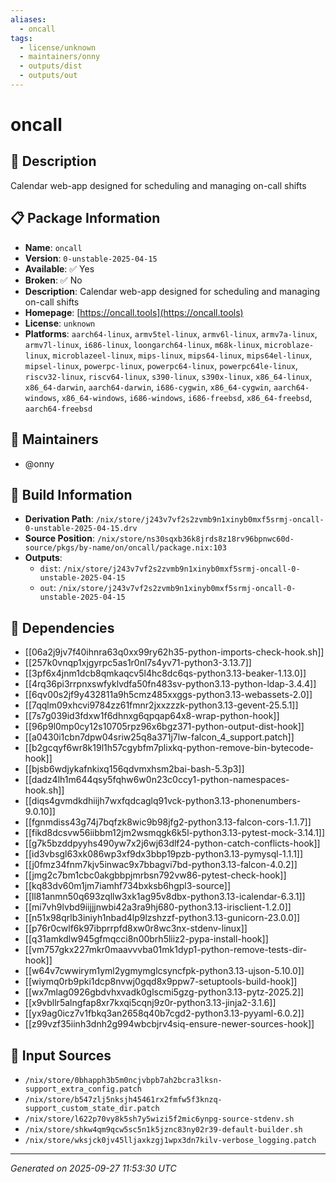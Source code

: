 ```yaml
---
aliases:
  - oncall
tags:
  - license/unknown
  - maintainers/onny
  - outputs/dist
  - outputs/out
---
```


# oncall

## 📝 Description

Calendar web-app designed for scheduling and managing on-call shifts

## 📋 Package Information

- **Name**: `oncall`
- **Version**: `0-unstable-2025-04-15`
- **Available**: ✅ Yes
- **Broken**: ✅ No
- **Description**: Calendar web-app designed for scheduling and managing on-call shifts
- **Homepage**: [https://oncall.tools](https://oncall.tools)
- **License**: `unknown`
- **Platforms**: `aarch64-linux`, `armv5tel-linux`, `armv6l-linux`, `armv7a-linux`, `armv7l-linux`, `i686-linux`, `loongarch64-linux`, `m68k-linux`, `microblaze-linux`, `microblazeel-linux`, `mips-linux`, `mips64-linux`, `mips64el-linux`, `mipsel-linux`, `powerpc-linux`, `powerpc64-linux`, `powerpc64le-linux`, `riscv32-linux`, `riscv64-linux`, `s390-linux`, `s390x-linux`, `x86_64-linux`, `x86_64-darwin`, `aarch64-darwin`, `i686-cygwin`, `x86_64-cygwin`, `aarch64-windows`, `x86_64-windows`, `i686-windows`, `i686-freebsd`, `x86_64-freebsd`, `aarch64-freebsd`
## 👥 Maintainers

- @onny


## 🔧 Build Information

- **Derivation Path**: `/nix/store/j243v7vf2s2zvmb9n1xinyb0mxf5srmj-oncall-0-unstable-2025-04-15.drv`
- **Source Position**: `/nix/store/ns30sqxb36k8jrds8z18rv96bpnwc60d-source/pkgs/by-name/on/oncall/package.nix:103`
- **Outputs**:
  - `dist`:  `/nix/store/j243v7vf2s2zvmb9n1xinyb0mxf5srmj-oncall-0-unstable-2025-04-15`
  - `out`:  `/nix/store/j243v7vf2s2zvmb9n1xinyb0mxf5srmj-oncall-0-unstable-2025-04-15`

## 🔗 Dependencies

- [[06a2j9jv7f40ihnra63q0xx99ry62h35-python-imports-check-hook.sh]]
- [[257k0vnqp1xjgyrpc5as1r0nl7s4yv71-python3-3.13.7]]
- [[3pf6x4jnm1dcb8qmkaqcv5l4hc8dc6qs-python3.13-beaker-1.13.0]]
- [[4rq36pi3rrpnxswfyklvdfa50fn483sv-python3.13-python-ldap-3.4.4]]
- [[6qv00s2jf9y432811a9h5cmz485xxggs-python3.13-webassets-2.0]]
- [[7qqlm09xhcvi9784zz61fmnr2jxxzzzk-python3.13-gevent-25.5.1]]
- [[7s7g039id3fdxw1f6dhnxg6qpqap64x8-wrap-python-hook]]
- [[96p9l0mp0cy12s10705rpz96x6bgz371-python-output-dist-hook]]
- [[a0430i1cbn7dpw04sriw25q8a371j7lw-falcon_4_support.patch]]
- [[b2gcqyf6wr8k19l1h57cgybfm7plixkq-python-remove-bin-bytecode-hook]]
- [[bjsb6wdjykafnkixq156qdvmxhsm2bai-bash-5.3p3]]
- [[dadz4lh1m644qsy5fqhw6w0n23c0ccy1-python-namespaces-hook.sh]]
- [[diqs4gvmdkdhiijh7wxfqdcaglq91vck-python3.13-phonenumbers-9.0.10]]
- [[fgnmdiss43g74j7bqfzk8wic9b98jfg2-python3.13-falcon-cors-1.1.7]]
- [[fikd8dcsvw56iibbm12jm2wsmqgk6k5l-python3.13-pytest-mock-3.14.1]]
- [[g7k5bzddpyyhs490yw7x2j6wj63dlf24-python-catch-conflicts-hook]]
- [[id3vbsgl63xk086wp3xf9dx3bbp19pzb-python3.13-pymysql-1.1.1]]
- [[j0fmz34fnm7kjv5inwac9x7bbagvi7bd-python3.13-falcon-4.0.2]]
- [[jmg2c7bm1cbc0akgbbpjmrbsn792vw86-pytest-check-hook]]
- [[kq83dv60m1jm7iamhf734bxksb6hgpl3-source]]
- [[ll81anmn50q693zqllw3xk1ag95v8dbx-python3.13-icalendar-6.3.1]]
- [[mi7vh9lvbd9iijjjnwbi42a3ra9hj680-python3.13-irisclient-1.2.0]]
- [[n51x98qrlb3iniyh1nbad4lp9lzshzzf-python3.13-gunicorn-23.0.0]]
- [[p76r0cwlf6k97ibprrpfd8xw0r8wc3nx-stdenv-linux]]
- [[q31amkdlw945gfmqcci8n00brh5liiz2-pypa-install-hook]]
- [[vm757gkx227mkr0maavvvba01mk1dyp1-python-remove-tests-dir-hook]]
- [[w64v7cwwirym1yml2ygmymglcsyncfpk-python3.13-ujson-5.10.0]]
- [[wiymq0rb9pki1dcp8nvwj0gqd8x9ppw7-setuptools-build-hook]]
- [[wx7mlag0926gbdvhxvadk0glscmi5gzg-python3.13-pytz-2025.2]]
- [[x9vbllr5alngfap8xr7kxqi5cqnj9z0r-python3.13-jinja2-3.1.6]]
- [[yx9ag0icz7v1fbkq3an2658q40b7cgd2-python3.13-pyyaml-6.0.2]]
- [[z99vzf35iinh3dnh2g994wbcbjrv4siq-ensure-newer-sources-hook]]

## 📁 Input Sources

- `/nix/store/0bhapph3b5m0ncjvbpb7ah2bcra3lksn-support_extra_config.patch`
- `/nix/store/b547zlj5nksjh45461rx2fmfw5f3knzq-support_custom_state_dir.patch`
- `/nix/store/l622p70vy8k5sh7y5wizi5f2mic6ynpg-source-stdenv.sh`
- `/nix/store/shkw4qm9qcw5sc5n1k5jznc83ny02r39-default-builder.sh`
- `/nix/store/wksjck0jv45lljaxkzgj1wpx3dn7kilv-verbose_logging.patch`

---
*Generated on 2025-09-27 11:53:30 UTC*
